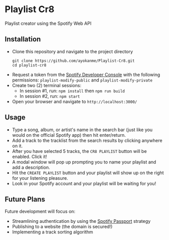# Playlist Cr8 #
Playlist creator using the Spotify Web API

## Installation
- Clone this repository and navigate to the project directory
  ```
  git clone https://github.com/ayokanme/Playlist-Cr8.git
  cd playlist-cr8
  ```
- Request a token from the [Spotify Developer Console](https://developer.spotify.com/console/) with the following permissions: `playlist-modify-public` and `playlist-modify-private`
- Create two (2) terminal sessions:
  - In session #1, run: `npm install` then `npm run build`
  - In session #2, run: `npm start`
- Open your browser and navigate to `http://localhost:3000/`

## Usage
- Type a song, album, or artist's name in the search bar (just like you would on the official Spotify app) then hit enter/return.
- Add a track to the tracklist from the search results by clicking anywhere on it.
- After you have selected 5 tracks, the `CR8 PLAYLIST` button will be enabled. Click it!
- A modal window will pop up prompting you to name your playlist and add a description.
- Hit the `CREATE PLAYLIST` button and your playlist will show up on the right for your listening pleasure.
- Look in your Spotify account and your playlist will be waiting for you!

## Future Plans
Future development will focus on:
- Streamlining authentication by using the [Spotify Passport](https://www.passportjs.org/packages/passport-spotify/) strategy
- Publishing to a website (the domain is secured!)
- Implementing a track sorting algorithm
